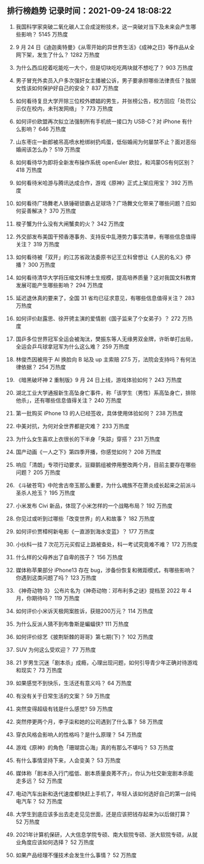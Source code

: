 
## 排行榜趋势 记录时间：2021-09-24 18:08:22
  
  1. 我国科学家突破二氧化碳人工合成淀粉技术，这一突破对当下及未来会产生哪些影响？ 5145 万热度
    
  2. 9 月 24 日《迪迦奥特曼》《从零开始的异世界生活》《成神之日》等作品从全网下架，发生了什么？ 1282 万热度
    
  3. 为什么西瓜挖着吃能吃一大个，但是切块吃吃两块就不想吃了？ 903 万热度
    
  4. 男子冒充外卖员入户多次强奸女主播被公诉，男子要承担哪些法律责任？独居女性该如何保护好自己的安全？ 837 万热度
    
  5. 如何看待复旦大学开除三位校外嫖娼的男生，并张榜公告，校方回应「处罚公示仅在校内，未刊发网络」？ 773 万热度
    
  6. 如何评价欧盟再次拟立法强制所有手机统一接口为 USB-C？对 iPhone 有什么影响？ 646 万热度
    
  7. 山东枣庄一新郎被吊高喷水枪绑树扔鸡蛋，低俗婚闹为何屡禁不止？面对恶俗婚闹该怎么办？ 519 万热度
    
  8. 如何看待华为即将全新发布操作系统 openEuler 欧拉，和鸿蒙OS有何区别？ 418 万热度
    
  9. 如何看待米哈游与腾讯达成合作，游戏《原神》正式上架应用宝？ 392 万热度
    
  10. 如何看待广场舞老人铁锤砸锁霸占足球场？广场舞文化带来了哪些问题？应如何妥善解决？ 370 万热度
    
  11. 梭子蟹为什么没有大闸蟹卖的火？ 342 万热度
    
  12. 外交部发布美国干预香港事务、支持反中乱港势力事实清单，有哪些信息值得关注？ 319 万热度
    
  13. 如何看待被「双开」的江苏省政法委原书记王立科曾想让《人民的名义》停播？ 300 万热度
    
  14. 如何看待清华大学将压缩文科博士生规模，提高培养质量？这对我国文科教育发展可能产生哪些影响？ 294 万热度
    
  15. 延迟退休真的要来了，全国 31 省均已征求意见，有哪些信息值得关注？ 283 万热度
    
  16. 如何评价赵露思、徐开骋主演的爱情剧《国子监来了个女弟子》？ 272 万热度
    
  17. 国乒多位世界冠军全运会被淘汰，樊振东等人无缘男双金牌，许昕单打出局，全运会乒乓球拿冠军为什么这么难？ 259 万热度
    
  18. 林俊杰因被用于 AI 换脸向 B 站及 up 主索赔 27.5 万，法院会支持吗？有何法律依据？ 254 万热度
    
  19. 《暗黑破坏神 2 重制版》9 月 24 日上线，游戏体验如何？ 243 万热度
    
  20. 湖北工业大学通报新生高坠身亡事件，称「该学生（男性）系高坠身亡，排除他杀」，还有哪些信息值得关注？ 240 万热度
    
  21. 第一批购买 iPhone 13 的人已经签收，具体使用体验如何？ 238 万热度
    
  22. 中美对抗，为何对全世界都是灾难？ 233 万热度
    
  23. 为什么女生喜欢上衣很长的下半身「失踪」穿搭？ 231 万热度
    
  24. 国产动画《一人之下》第四季开播，你感觉如何？ 208 万热度
    
  25. 响应「清朗」专项行动要求，豆瓣鹅组被停用整改两个月，目前主要存在哪些问题？ 205 万热度
    
  26. 《斗破苍穹》中陀舍古帝玉那么重要，为什么魂族不在萧炎成长起来之前派斗圣杀人抢玉？ 195 万热度
    
  27. 小米发布 Civi 新品，体现了小米怎样的一个战略布局？ 192 万热度
    
  28. 你见过或听到过哪些「改变世界」的人和故事？ 182 万热度
    
  29. 如何评价贾樟柯新电影《一直游到海水变蓝》？ 177 万热度
    
  30. 小伙科一挂 7 次花万元买假证上路被查处，科一考试究竟难不难？ 172 万热度
    
  31. 什么样的父母养出了自卑的孩子？ 156 万热度
    
  32. 媒体称苹果部分 iPhone13 存在 bug，涉备份恢复和微距模式，有哪些影响？你遇到这类问题了吗？ 123 万热度
    
  33. 《神奇动物 3》 公布片名为《神奇动物：邓布利多之谜》提档至 2022 年 4 月，你期待吗？ 119 万热度
    
  34. 如何评价小米诉天极网案胜诉，获赔200万元？ 114 万热度
    
  35. 为什么反派人猜不到布鲁斯是蝙蝠侠? 111 万热度
    
  36. 如何评价综艺《披荆斩棘的哥哥》第七期(下)？ 102 万热度
    
  37. SUV 为何这么受欢迎？ 77 万热度
    
  38. 21 岁男生沉迷「剧本杀」成瘾，心理出现问题，如何引导青少年正确对待游戏和现实？ 73 万热度
    
  39. 如果感觉不到快乐，生活还有意义吗？ 64 万热度
    
  40. 有没有关于日常生活的文案？ 59 万热度
    
  41. 突然变得超级有钱是什么感觉? 59 万热度
    
  42. 突然停更两个月，李子柒和她的公司遇到了什么事？ 58 万热度
    
  43. 穿衣风格会影响人的性格吗？是什么原理？ 54 万热度
    
  44. 游戏《原神》的角色「珊瑚宫心海」真的有那么不堪吗？ 53 万热度
    
  45. 有什么事情坚持下来，人会变美？ 53 万热度
    
  46. 媒体称「剧本杀入行门槛低、剧本质量良莠不齐」，你认为社交新宠剧本杀能走多远？ 52 万热度
    
  47. 电动汽车出新和迭代速度都快赶上手机了，年轻人该如何选好自己的第一台纯电汽车？ 52 万热度
    
  48. 大学生到底应该多出去走走见见世面，还是应该把钱存起来为以后做打算？ 52 万热度
    
  49. 2021年计算机保研，人大信息学院专硕、南大软院专硕、浙大软院专硕，从就业角度应该如何选择？ 52 万热度
    
  50. 如果产品经理不懂技术会发生什么事情？ 52 万热度
    